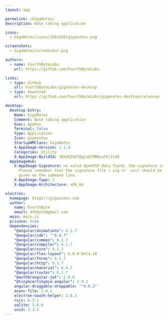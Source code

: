 ```yaml
---
layout: app

permalink: /GigaNotes/
description: Note taking application

icons:
  - GigaNotes/icons/256x256/giganotes.png

screenshots:
  - GigaNotes/screenshot.png

authors:
  - name: FourthByteLabs
    url: https://github.com/FourthByteLabs

links:
  - type: GitHub
    url: FourthByteLabs/giganotes-desktop
  - type: Download
    url: https://github.com/FourthByteLabs/giganotes-desktop/releases

desktop:
  Desktop Entry:
    Name: GigaNotes
    Comment: Note taking application
    Exec: AppRun
    Terminal: false
    Type: Application
    Icon: giganotes
    StartupWMClass: GigaNotes
    X-AppImage-Version: 1.1.4
    Categories: Utility
    X-AppImage-BuildId: 1DXdU2kETQgIsD7MBWcafklIcd8
  AppImageHub:
    X-AppImage-Signature: no valid OpenPGP data found. the signature could not be verified.
      Please remember that the signature file (.sig or .asc) should be the first file
      given on the command line.
    X-AppImage-Type: 2
    X-AppImage-Architecture: x86_64

electron:
  homepage: https://giganotes.com
  author:
    name: FourthByte
    email: 4thbyte@gmail.com
  main: main.js
  private: true
  dependencies:
    "@angular/animations": 6.1.7
    "@angular/cdk": "^6.4.7"
    "@angular/common": 6.1.7
    "@angular/compiler": 6.1.7
    "@angular/core": 6.1.7
    "@angular/flex-layout": 6.0.0-beta.18
    "@angular/forms": 6.1.7
    "@angular/http": 6.1.7
    "@angular/material": 6.4.7
    "@angular/router": 6.1.7
    "@auth0/angular-jwt": 2.0.0
    "@tinymce/tinymce-angular": 2.0.1
    angular-draggable-droppable: "^4.0.2"
    async-file: 2.0.2
    electron-oauth-helper: 2.0.3
    rxjs: 6.3.2
    sqlite: 3.0.0
    uuid: 3.3.2
---
```

